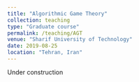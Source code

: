 ```yaml
---
title: "Algorithmic Game Theory"
collection: teaching
type: "Graduate course"
permalink: /teaching/AGT
venue: "Sharif University of Technology"
date: 2019-08-25
location: "Tehran, Iran"
---
```


Under construction